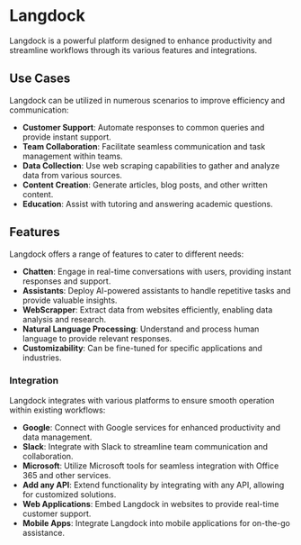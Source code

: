 # Langdock

Langdock is a powerful platform designed to enhance productivity and streamline workflows through its various features and integrations.

## Use Cases
Langdock can be utilized in numerous scenarios to improve efficiency and communication:
- **Customer Support**: Automate responses to common queries and provide instant support.
- **Team Collaboration**: Facilitate seamless communication and task management within teams.
- **Data Collection**: Use web scraping capabilities to gather and analyze data from various sources.
- **Content Creation**: Generate articles, blog posts, and other written content.
- **Education**: Assist with tutoring and answering academic questions.

## Features
Langdock offers a range of features to cater to different needs:
- **Chatten**: Engage in real-time conversations with users, providing instant responses and support.
- **Assistants**: Deploy AI-powered assistants to handle repetitive tasks and provide valuable insights.
- **WebScrapper**: Extract data from websites efficiently, enabling data analysis and research.
- **Natural Language Processing**: Understand and process human language to provide relevant responses.
- **Customizability**: Can be fine-tuned for specific applications and industries.

### Integration
Langdock integrates with various platforms to ensure smooth operation within existing workflows:
- **Google**: Connect with Google services for enhanced productivity and data management.
- **Slack**: Integrate with Slack to streamline team communication and collaboration.
- **Microsoft**: Utilize Microsoft tools for seamless integration with Office 365 and other services.
- **Add any API**: Extend functionality by integrating with any API, allowing for customized solutions.
- **Web Applications**: Embed Langdock in websites to provide real-time customer support.
- **Mobile Apps**: Integrate Langdock into mobile applications for on-the-go assistance.